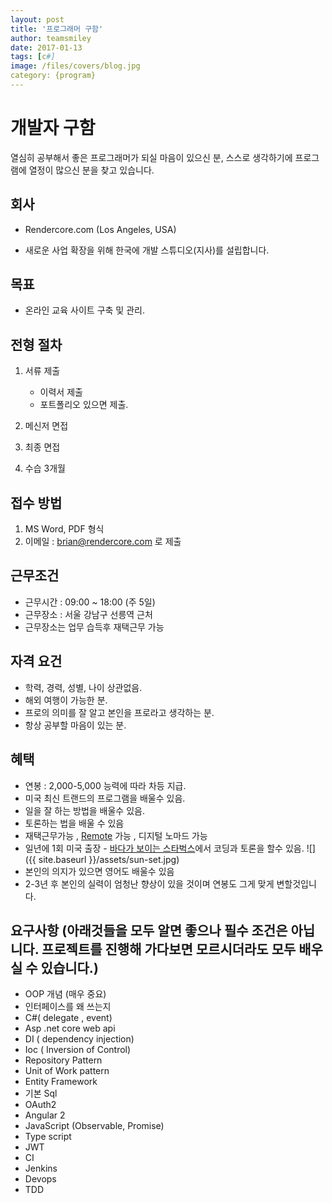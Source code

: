 ```yaml
---
layout: post
title: '프로그래머 구함' 
author: teamsmiley 
date: 2017-01-13
tags: [c#]
image: /files/covers/blog.jpg
category: {program}
---
```


# 개발자 구함

열심히 공부해서 좋은 프로그래머가 되실 마음이 있으신 분, 스스로 생각하기에 프로그램에 열정이 많으신 분을 찾고 있습니다. 

## 회사 

* Rendercore.com (Los Angeles, USA)

* 새로운 사업 확장을 위해 한국에 개발 스튜디오(지사)를 설립합니다. 

## 목표 

* 온라인 교육 사이트 구축 및 관리.

## 전형 절차 

  1. 서류 제출 
        *  이력서 제출 
        *  포트폴리오 있으면 제출.

  2. 메신저 면접  
  3. 최종 면접
  4. 수습 3개월  

## 접수 방법 
    
  1. MS Word, PDF 형식 
  2. 이메일 : brian@rendercore.com 로 제출 

## 근무조건

* 근무시간 : 09:00 ~ 18:00 (주 5일)
* 근무장소 : 서울 강남구 선릉역 근처
* 근무장소는 업무 습득후 재택근무 가능 

## 자격 요건 

* 학력, 경력, 성별, 나이 상관없음. 
* 해외 여행이 가능한 분.
* 프로의 의미를 잘 알고 본인을 프로라고 생각하는 분.
* 항상 공부할 마음이 있는 분.

## 혜택 

* 연봉 : 2,000-5,000 능력에 따라 차등 지급.
* 미국 최신 트랜드의 프로그램을 배울수 있음.
* 일을 잘 하는 방법을 배울수 있음.
* 토론하는 법을 배울 수 있음 
* 재택근무가능 , [Remote](http://www.yes24.com/24/goods/15530956) 가능 , 디지털 노마드 가능
* 일년에 1회 미국 출장 - [바다가 보이는 스타벅스](https://www.google.co.kr/search?q=palos+verdes+starbucks+view&rlz=1C1CHBF_enUS718US718&espv=2&biw=1152&bih=617&source=lnms&tbm=isch&sa=X&ved=0ahUKEwjq0IPQxfzRAhUMwrwKHRVNBiMQ_AUIBigB&dpr=2.5#imgrc=_J7pZ47jIiu4MM:)에서 코딩과 토론을 할수 있음.
![]({{ site.baseurl }}/assets/sun-set.jpg)
* 본인의 의지가 있으면 영어도 배울수 있음
* 2-3년 후 본인의 실력이 엄청난 향상이 있을 것이며 연봉도 그게 맞게 변할것입니다. 

## 요구사항 (아래것들을 모두 알면 좋으나 필수 조건은 아닙니다. 프로젝트를 진행해 가다보면 모르시더라도 모두 배우실 수 있습니다.)

* OOP 개념 (매우 중요) 
* 인터페이스를 왜 쓰는지 
* C#( delegate , event)
* Asp .net core web api 
* DI ( dependency injection)
* Ioc ( Inversion of Control)
* Repository Pattern 
* Unit of Work pattern 
* Entity Framework 
* 기본 Sql 
* OAuth2
* Angular 2
* JavaScript (Observable, Promise)
* Type script
* JWT
* CI 
* Jenkins
* Devops
* TDD


